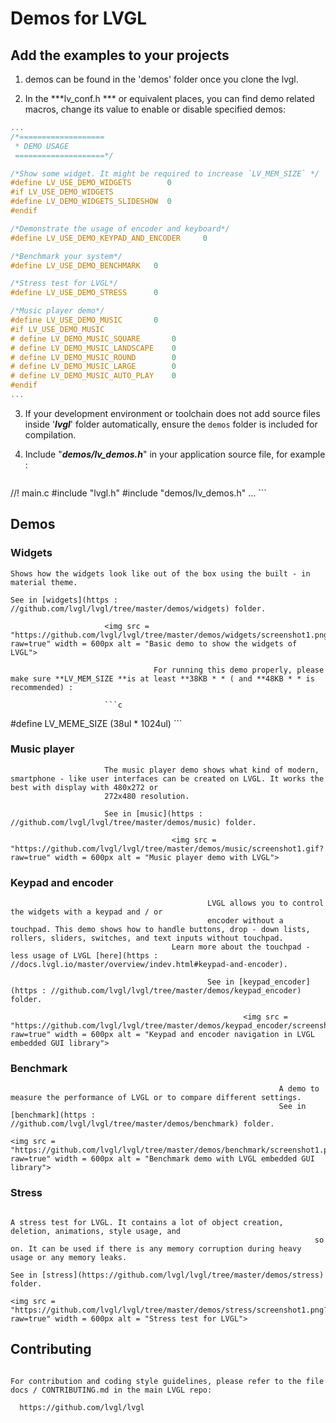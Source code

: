 # Demos for LVGL

## Add the examples to your projects
1. demos can be found in the 'demos' folder once you clone the lvgl.

2. In the ***lv_conf.h *** or equivalent places, you can find demo related macros, change its value to enable or disable specified demos:

```c
...
/*===================
 * DEMO USAGE
 ====================*/

/*Show some widget. It might be required to increase `LV_MEM_SIZE` */
#define LV_USE_DEMO_WIDGETS        0
#if LV_USE_DEMO_WIDGETS
#define LV_DEMO_WIDGETS_SLIDESHOW  0
#endif

/*Demonstrate the usage of encoder and keyboard*/
#define LV_USE_DEMO_KEYPAD_AND_ENCODER     0

/*Benchmark your system*/
#define LV_USE_DEMO_BENCHMARK   0

/*Stress test for LVGL*/
#define LV_USE_DEMO_STRESS      0

/*Music player demo*/
#define LV_USE_DEMO_MUSIC       0
#if LV_USE_DEMO_MUSIC
# define LV_DEMO_MUSIC_SQUARE       0
# define LV_DEMO_MUSIC_LANDSCAPE    0
# define LV_DEMO_MUSIC_ROUND        0
# define LV_DEMO_MUSIC_LARGE        0
# define LV_DEMO_MUSIC_AUTO_PLAY    0
#endif
...
```

3. If your development environment or
toolchain does not add source files inside '***lvgl***' folder automatically, ensure the `demos` folder is included for compilation.
4. Include "***demos/lv_demos.h***" in your application source file, for example :

	```c
//! main.c
#include "lvgl.h"
#include "demos/lv_demos.h"
	...
	```



## Demos

### Widgets
	Shows how the widgets look like out of the box using the built - in material theme.

	See in [widgets](https : //github.com/lvgl/lvgl/tree/master/demos/widgets) folder.

						 <img src = "https://github.com/lvgl/lvgl/tree/master/demos/widgets/screenshot1.png?raw=true" width = 600px alt = "Basic demo to show the widgets of LVGL">

									For running this demo properly, please make sure **LV_MEM_SIZE **is at least **38KB * * ( and **48KB * * is recommended) :

						 ```c
#define LV_MEME_SIZE    (38ul * 1024ul)
						 ```



### Music player
						 The music player demo shows what kind of modern, smartphone - like user interfaces can be created on LVGL. It works the best with display with 480x272 or
						 272x480 resolution.

						 See in [music](https : //github.com/lvgl/lvgl/tree/master/demos/music) folder.

										<img src = "https://github.com/lvgl/lvgl/tree/master/demos/music/screenshot1.gif?raw=true" width = 600px alt = "Music player demo with LVGL">

### Keypad and encoder
												LVGL allows you to control the widgets with a keypad and / or
												encoder without a touchpad. This demo shows how to handle buttons, drop - down lists, rollers, sliders, switches, and text inputs without touchpad.
										Learn more about the touchpad - less usage of LVGL [here](https : //docs.lvgl.io/master/overview/indev.html#keypad-and-encoder).

												See in [keypad_encoder](https : //github.com/lvgl/lvgl/tree/master/demos/keypad_encoder) folder.

														<img src = "https://github.com/lvgl/lvgl/tree/master/demos/keypad_encoder/screenshot1.png?raw=true" width = 600px alt = "Keypad and encoder navigation in LVGL embedded GUI library">

### Benchmark
																A demo to measure the performance of LVGL or to compare different settings.
																See in [benchmark](https : //github.com/lvgl/lvgl/tree/master/demos/benchmark) folder.
																		<img src = "https://github.com/lvgl/lvgl/tree/master/demos/benchmark/screenshot1.png?raw=true" width = 600px alt = "Benchmark demo with LVGL embedded GUI library">

### Stress
																				A stress test for LVGL. It contains a lot of object creation, deletion, animations, style usage, and
																		so on. It can be used if there is any memory corruption during heavy usage or any memory leaks.
																			See in [stress](https://github.com/lvgl/lvgl/tree/master/demos/stress) folder.
																					<img src = "https://github.com/lvgl/lvgl/tree/master/demos/stress/screenshot1.png?raw=true" width = 600px alt = "Stress test for LVGL">

## Contributing
																							For contribution and coding style guidelines, please refer to the file docs / CONTRIBUTING.md in the main LVGL repo:
																					  https://github.com/lvgl/lvgl
